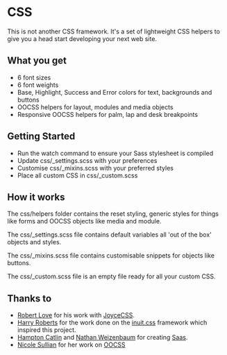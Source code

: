 #  CSS

This is not another CSS framework. It's a set of lightweight CSS helpers to give you a head start developing your next web site.

## What you get
+ 6 font sizes
+ 6 font weights
+ Base, Highlight, Success and Error colors for text, backgrounds and buttons
+ OOCSS helpers for layout, modules and media objects
+ Responsive OOCSS helpers for palm, lap and desk breakpoints


## Getting Started

- Run the watch command to ensure your Sass stylesheet is compiled
- Update css/_settings.scss with your preferences
- Customise css/_mixins.scss with your preferred styles
- Place all custom CSS in css/_custom.scss

## How it works

The css/helpers folder contains the reset styling, generic styles for things like forms and OOCSS objects like media and module.

The css/_settings.scss file contains default variables all 'out of the box' objects and styles.

The css/_mixins.scss file contains customisable snippets for objects like buttons.

The css/_custom.scss file is an empty file ready for all your custom CSS.

## Thanks to

- [Robert Love](https://github.com/Robert-Love) for his work with [JoyceCSS](http://joycecss.com/).
- [Harry Roberts](http://hry.rbrts.me) for the work done on the [inuit.css](https://github.com/csswizardry/inuit.css) framework which inspired this project.
- [Hampton Catlin](http://www.hamptoncatlin.com/) and [Nathan Weizenbaum](http://nex-3.com/) for creating [Saas](http://sass-lang.com/).
- [Nicole Sullian](https://github.com/stubbornella) for her work on [OOCSS](https://github.com/stubbornella/oocss)
